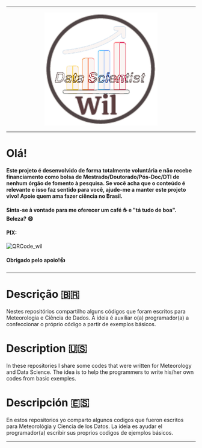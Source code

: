 ---------------------------------------------------------------------------------------------------------------------------------------------------

<p align="center">
   <img width="300" height="300" src="src/Wil_Data_Scientist.gif">
</p>

--------------------------------------------------------------------------------------------------------------------------------------------------------------------------

# Olá!

#### Este projeto é desenvolvido de forma totalmente voluntária e não recebe financiamento como bolsa de Mestrado/Doutorado/Pós-Doc/DTI de nenhum órgão de fomento à pesquisa. Se você acha que o conteúdo é relevante e isso faz sentido para você, ajude-me a manter este projeto vivo! Apoie quem ama fazer ciência no Brasil.
#### Sinta-se à vontade para me oferecer um café ☕ e "tá tudo de boa". Beleza? 😄

#### PIX:

![QRCode_wil](https://github.com/wilmorales21/Scripts/assets/80546143/c030fa24-d8c2-479e-9730-62daffa45357)

#### Obrigado pelo apoio!👍


--------------------------------------------------------------------------------------------------------------------------------------------------------------------------

# Descrição 🇧🇷
Nestes repositórios compartilho alguns códigos que foram escritos para Meteorologia e Ciência de Dados. A ideia é auxiliar o(a) programador(a) a confeccionar o próprio código a partir de exemplos básicos. 

# Description 🇺🇸
In these repositories I share some codes that were written for Meteorology and Data Science. The idea is to help the programmers to write his/her own codes from basic exemples.

# Descripción 🇪🇸
En estos repositorios yo comparto algunos codigos que fueron escritos para Meteorológia y Ciencia de los Datos. La ideia es ayudar el programador(a) escribir sus proprios codigos de ejemplos básicos.

-------------------------------------------------------------------------------------------------------------------------------------------------------------------------
